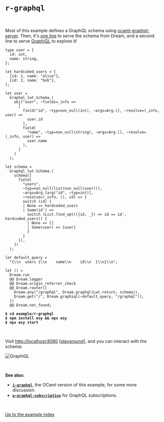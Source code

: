 # `r-graphql`

<br>

Most of this example defines a GraphQL schema using
[ocaml-graphql-server](https://github.com/andreas/ocaml-graphql-server#readme).
Then, it's [one line](https://aantron.github.io/dream/#val-graphql) to serve
the schema from Dream, and a second line to serve
[GraphiQL](https://github.com/graphql/graphiql/tree/main/packages/graphiql#readme)
to explore it!

```reason
type user = {
  id: int,
  name: string,
};

let hardcoded_users = [
  {id: 1, name: "alice"},
  {id: 2, name: "bob"},
];

let user =
  Graphql_lwt.Schema.(
    obj("user", ~fields=_info =>
      [
        field("id", ~typ=non_null(int), ~args=Arg.[], ~resolve=(_info, user) =>
          user.id
        ),
        field(
          "name", ~typ=non_null(string), ~args=Arg.[], ~resolve=(_info, user) =>
          user.name
        ),
      ]
    )
  );

let schema =
  Graphql_lwt.Schema.(
    schema([
      field(
        "users",
        ~typ=non_null(list(non_null(user))),
        ~args=Arg.[arg("id", ~typ=int)],
        ~resolve=(_info, (), id) => {
        switch (id) {
        | None => hardcoded_users
        | Some(id') =>
          switch (List.find_opt(({id, _}) => id == id', hardcoded_users)) {
          | None => []
          | Some(user) => [user]
          }
        }
      }),
    ])
  );

let default_query =
  "{\\n  users {\\n    name\\n    id\\n  }\\n}\\n";

let () =
  Dream.run
  @@ Dream.logger
  @@ Dream.origin_referrer_check
  @@ Dream.router([
    Dream.any("/graphql", Dream.graphql(Lwt.return, schema)),
    Dream.get("/", Dream.graphiql(~default_query, "/graphql")),
  ])
  @@ Dream.not_found;
```

<pre><code><b>$ cd example/r-graphql</b>
<b>$ npm install esy && npx esy</b>
<b>$ npx esy start</b></code></pre>

<br>

Visit [http://localhost:8080](http://localhost:8080)
[[playground](http://dream.as/r-graphql)], and you can interact with the schema:

![GraphiQL](https://raw.githubusercontent.com/aantron/dream/master/docs/asset/graphiql.png)

<br>

**See also:**

- [**`i-graphql`**](../i-graphql#files), the OCaml version of this example, for
  some more discussion.
- [**`w-graphql-subscription`**](../w-graphql-subscription#files) for GraphQL
  subscriptions.

<br>

[Up to the example index](../#reason)
